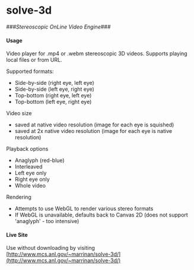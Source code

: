 # solve-3d

###*Stereoscopic OnLine Video Engine*###

#### Usage

Video player for .mp4 or .webm stereoscopic 3D videos. Supports playing local files or from URL.

Supported formats:
 * Side-by-side (right eye, left eye)
 * Side-by-side (left eye, right eye)
 * Top-bottom (right eye, left eye)
 * Top-bottom (left eye, right eye)

Video size
 * saved at native video resolution (image for each eye is squished)
 * saved at 2x native video resolution (image for each eye is native resolution)

Playback options
 * Anaglyph (red-blue)
 * Interleaved
 * Left eye only
 * Right eye only
 * Whole video

Rendering
 * Attempts to use WebGL to render various stereo formats
 * If WebGL is unavailable, defaults back to Canvas 2D (does not support 'anaglyph' - too intensive)

#### Live Site

Use without downloading by visiting [http://www.mcs.anl.gov/~marrinan/solve-3d/](http://www.mcs.anl.gov/~marrinan/solve-3d/)
